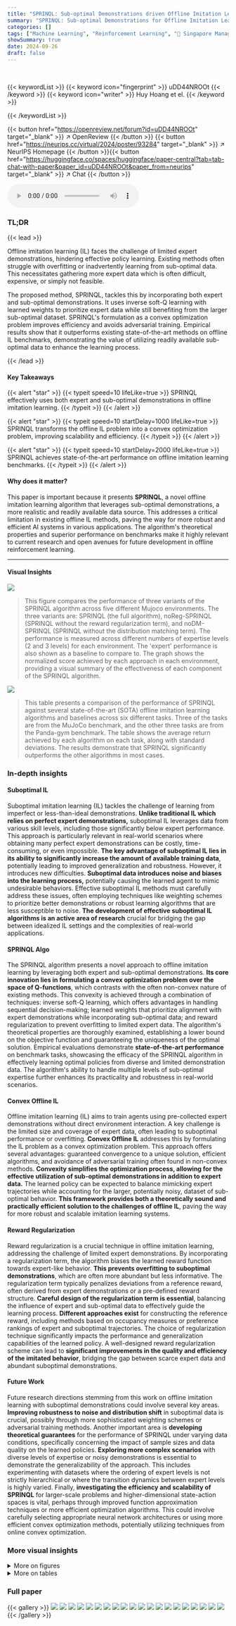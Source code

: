 ```yaml
---
title: "SPRINQL: Sub-optimal Demonstrations driven Offline Imitation Learning"
summary: "SPRINQL: Sub-optimal Demonstrations for Offline Imitation Learning"
categories: []
tags: ["Machine Learning", "Reinforcement Learning", "🏢 Singapore Management University",]
showSummary: true
date: 2024-09-26
draft: false
---
```


<br>

{{< keywordList >}}
{{< keyword icon="fingerprint" >}} uDD44NROOt {{< /keyword >}}
{{< keyword icon="writer" >}} Huy Hoang et el. {{< /keyword >}}
 
{{< /keywordList >}}

{{< button href="https://openreview.net/forum?id=uDD44NROOt" target="_blank" >}}
↗ OpenReview
{{< /button >}}
{{< button href="https://neurips.cc/virtual/2024/poster/93284" target="_blank" >}}
↗ NeurIPS Homepage
{{< /button >}}{{< button href="https://huggingface.co/spaces/huggingface/paper-central?tab=tab-chat-with-paper&paper_id=uDD44NROOt&paper_from=neurips" target="_blank" >}}
↗ Chat
{{< /button >}}



<audio controls>
    <source src="https://ai-paper-reviewer.com/uDD44NROOt/podcast.wav" type="audio/wav">
    Your browser does not support the audio element.
</audio>


### TL;DR


{{< lead >}}

Offline imitation learning (IL) faces the challenge of limited expert demonstrations, hindering effective policy learning.  Existing methods often struggle with overfitting or inadvertently learning from sub-optimal data. This necessitates gathering more expert data which is often difficult, expensive, or simply not feasible. 



The proposed method, SPRINQL, tackles this by incorporating both expert and sub-optimal demonstrations.  It uses inverse soft-Q learning with learned weights to prioritize expert data while still benefiting from the larger sub-optimal dataset.  SPRINQL's formulation as a convex optimization problem improves efficiency and avoids adversarial training. Empirical results show that it outperforms existing state-of-the-art methods on offline IL benchmarks, demonstrating the value of utilizing readily available sub-optimal data to enhance the learning process.

{{< /lead >}}


#### Key Takeaways

{{< alert "star" >}}
{{< typeit speed=10 lifeLike=true >}} SPRINQL effectively uses both expert and sub-optimal demonstrations in offline imitation learning. {{< /typeit >}}
{{< /alert >}}

{{< alert "star" >}}
{{< typeit speed=10 startDelay=1000 lifeLike=true >}} SPRINQL transforms the offline IL problem into a convex optimization problem, improving scalability and efficiency. {{< /typeit >}}
{{< /alert >}}

{{< alert "star" >}}
{{< typeit speed=10 startDelay=2000 lifeLike=true >}} SPRINQL achieves state-of-the-art performance on offline imitation learning benchmarks. {{< /typeit >}}
{{< /alert >}}

#### Why does it matter?
This paper is important because it presents **SPRINQL**, a novel offline imitation learning algorithm that leverages sub-optimal demonstrations, a more realistic and readily available data source.  This addresses a critical limitation in existing offline IL methods, paving the way for more robust and efficient AI systems in various applications.  The algorithm's theoretical properties and superior performance on benchmarks make it highly relevant to current research and open avenues for future development in offline reinforcement learning.

------
#### Visual Insights



![](https://ai-paper-reviewer.com/uDD44NROOt/figures_8_1.jpg)

> This figure compares the performance of three variants of the SPRINQL algorithm across five different Mujoco environments.  The three variants are: SPRINQL (the full algorithm), noReg-SPRINQL (SPRINQL without the reward regularization term), and noDM-SPRINQL (SPRINQL without the distribution matching term). The performance is measured across different numbers of expertise levels (2 and 3 levels) for each environment.  The 'expert' performance is also shown as a baseline to compare to.  The graph shows the normalized score achieved by each approach in each environment, providing a visual summary of the effectiveness of each component of the SPRINQL algorithm.





![](https://ai-paper-reviewer.com/uDD44NROOt/tables_5_1.jpg)

> This table presents a comparison of the performance of SPRINQL against several state-of-the-art (SOTA) offline imitation learning algorithms and baselines across six different tasks. Three of the tasks are from the MuJoCo benchmark, and the other three tasks are from the Panda-gym benchmark. The table shows the average return achieved by each algorithm on each task, along with standard deviations. The results demonstrate that SPRINQL significantly outperforms the other algorithms in most cases.





### In-depth insights


#### Suboptimal IL
Suboptimal imitation learning (IL) tackles the challenge of learning from imperfect or less-than-ideal demonstrations.  **Unlike traditional IL which relies on perfect expert demonstrations,** suboptimal IL leverages data from various skill levels, including those significantly below expert performance. This approach is particularly relevant in real-world scenarios where obtaining many perfect expert demonstrations can be costly, time-consuming, or even impossible.  **The key advantage of suboptimal IL lies in its ability to significantly increase the amount of available training data**, potentially leading to improved generalization and robustness. However, it introduces new difficulties.  **Suboptimal data introduces noise and biases into the learning process,** potentially causing the learned agent to mimic undesirable behaviors. Effective suboptimal IL methods must carefully address these issues, often employing techniques like weighting schemes to prioritize better demonstrations or robust learning algorithms that are less susceptible to noise.  **The development of effective suboptimal IL algorithms is an active area of research** crucial for bridging the gap between idealized IL settings and the complexities of real-world applications.

#### SPRINQL Algo
The SPRINQL algorithm presents a novel approach to offline imitation learning by leveraging both expert and sub-optimal demonstrations.  **Its core innovation lies in formulating a convex optimization problem over the space of Q-functions**, which contrasts with the often non-convex nature of existing methods. This convexity is achieved through a combination of techniques: inverse soft-Q learning, which offers advantages in handling sequential decision-making; learned weights that prioritize alignment with expert demonstrations while incorporating sub-optimal data; and reward regularization to prevent overfitting to limited expert data.  The algorithm's theoretical properties are thoroughly examined, establishing a lower bound on the objective function and guaranteeing the uniqueness of the optimal solution.  Empirical evaluations demonstrate **state-of-the-art performance** on benchmark tasks, showcasing the efficacy of the SPRINQL algorithm in effectively learning optimal policies from diverse and limited demonstration data. The algorithm's ability to handle multiple levels of sub-optimal expertise further enhances its practicality and robustness in real-world scenarios.

#### Convex Offline IL
Offline imitation learning (IL) aims to train agents using pre-collected expert demonstrations without direct environment interaction.  A key challenge is the limited size and coverage of expert data, often leading to suboptimal performance or overfitting.  **Convex Offline IL** addresses this by formulating the IL problem as a convex optimization problem.  This approach offers several advantages:  guaranteed convergence to a unique solution, efficient algorithms, and avoidance of adversarial training often found in non-convex methods. **Convexity simplifies the optimization process, allowing for the effective utilization of sub-optimal demonstrations in addition to expert data.**  The learned policy can be expected to balance mimicking expert trajectories while accounting for the larger, potentially noisy, dataset of sub-optimal behavior.  **This framework provides both a theoretically sound and practically efficient solution to the challenges of offline IL**, paving the way for more robust and scalable imitation learning systems.

#### Reward Regularization
Reward regularization is a crucial technique in offline imitation learning, addressing the challenge of limited expert demonstrations.  By incorporating a regularization term, the algorithm biases the learned reward function towards expert-like behavior. **This prevents overfitting to suboptimal demonstrations**, which are often more abundant but less informative.  The regularization term typically penalizes deviations from a reference reward, often derived from expert demonstrations or a pre-defined reward structure.  **Careful design of the regularization term is essential**, balancing the influence of expert and sub-optimal data to effectively guide the learning process.  **Different approaches exist** for constructing the reference reward, including methods based on occupancy measures or preference rankings of expert and suboptimal trajectories. The choice of regularization technique significantly impacts the performance and generalization capabilities of the learned policy. A well-designed reward regularization scheme can lead to **significant improvements in the quality and efficiency of the imitated behavior**, bridging the gap between scarce expert data and abundant suboptimal demonstrations.

#### Future Work
Future research directions stemming from this work on offline imitation learning with suboptimal demonstrations could involve several key areas.  **Improving robustness to noise and distribution shift** in suboptimal data is crucial, possibly through more sophisticated weighting schemes or adversarial training methods.  Another important area is **developing theoretical guarantees** for the performance of SPRINQL under varying data conditions, specifically concerning the impact of sample sizes and data quality on the learned policies.  **Exploring more complex scenarios** with diverse levels of expertise or noisy demonstrations is essential to demonstrate the generalizability of the approach. This includes experimenting with datasets where the ordering of expert levels is not strictly hierarchical or where the transition dynamics between expert levels is highly varied.  Finally, **investigating the efficiency and scalability of SPRINQL** for larger-scale problems and higher-dimensional state-action spaces is vital, perhaps through improved function approximation techniques or more efficient optimization algorithms.  This could involve carefully selecting appropriate neural network architectures or using more efficient convex optimization methods, potentially utilizing techniques from online convex optimization.


### More visual insights

<details>
<summary>More on figures
</summary>


![](https://ai-paper-reviewer.com/uDD44NROOt/figures_16_1.jpg)

> This figure presents a flowchart illustrating the overall architecture of the SPRINQL algorithm.  It outlines the key steps involved, including reference reward training using expert and sub-optimal demonstrations, weight learning for the different expertise levels, Q-function training, and policy training. The diagram shows the interactions and dependencies between these components, highlighting the flow of information and updates during the learning process. The boxes and arrows visually represent the different modules and their interconnections.


![](https://ai-paper-reviewer.com/uDD44NROOt/figures_17_1.jpg)

> This figure shows the five different MuJoCo environments used in the experiments of the paper.  These environments are HalfCheetah, Ant, Walker2d, Hopper, and Humanoid. Each environment simulates a different type of robot, with varying degrees of complexity and control challenges.  The images depict a visual representation of each robot within its simulated environment.


![](https://ai-paper-reviewer.com/uDD44NROOt/figures_17_2.jpg)

> This figure shows four different robotic arm manipulation tasks from the Panda-gym environment.  Each task involves a different manipulation goal: Reach (moving the gripper to a target position), Push (pushing a cube to a target location), Pick and Place (picking up a cube and placing it at a target location), and Slide (sliding a puck to a target position). The images show the robotic arm and the object(s) being manipulated in the task.


![](https://ai-paper-reviewer.com/uDD44NROOt/figures_18_1.jpg)

> This figure illustrates the structure of the datasets used in the training process.  The datasets are grouped by levels of expertise, ranging from N levels of sub-optimal demonstrations to a single expert dataset. The sub-optimal datasets are arranged in decreasing order of optimality, leading up to the expert dataset.  This setup allows the model to learn from a diverse range of demonstrations, leveraging the abundance of sub-optimal data while prioritizing alignment with expert behavior.


![](https://ai-paper-reviewer.com/uDD44NROOt/figures_18_2.jpg)

> This figure compares the performance of three variants of the SPRINQL algorithm across five different MuJoCo environments. The three variants are: SPRINQL (the full model), noReg-SPRINQL (without reward regularization), and noDM-SPRINQL (without distribution matching).  The results show the average return of the algorithm across multiple random seeds for each environment.  The figure helps to illustrate the importance of both distribution matching and reward regularization in achieving state-of-the-art performance with the SPRINQL algorithm.


![](https://ai-paper-reviewer.com/uDD44NROOt/figures_21_1.jpg)

> This figure compares the learning curves of several offline imitation learning algorithms on various MuJoCo and Panda-gym tasks.  The algorithms compared include DWBC, Weighted-BC, BC, DemoDICE, and SPRINQL. The plot shows the learning progress of each algorithm over a million training steps, and how they compare to the performance of an expert. The x-axis shows the number of training steps (iterations), and the y-axis shows the normalized average returns of the agents. This illustrates how each algorithm's policy converges to the expert's performance. The shaded regions represent the standard error of the mean across multiple runs.


![](https://ai-paper-reviewer.com/uDD44NROOt/figures_21_2.jpg)

> This figure presents the results of an ablation study comparing three variants of SPRINQL across four Panda-gym environments. The three variants are: noReg-SPRINQL (without reward regularization), noDM-SPRINQL (without distribution matching), and SPRINQL (with both reward regularization and distribution matching). The results show that SPRINQL outperforms the other two variants, indicating the importance of both reward regularization and distribution matching for improving the performance of SPRINQL.  The results are shown as bar charts for each environment and each variant, with error bars representing the standard deviation.


![](https://ai-paper-reviewer.com/uDD44NROOt/figures_21_3.jpg)

> This figure compares the performance of three variants of the SPRINQL algorithm across five different MuJoCo environments. The three variants are: SPRINQL (the complete algorithm), noReg-SPRINQL (without the reward regularization term), and noDM-SPRINQL (without the distribution matching term). The performance is measured as the average return over five different random seeds. The figure shows that SPRINQL consistently outperforms the other two variants across all environments, demonstrating the importance of both the reward regularization and distribution matching terms.


![](https://ai-paper-reviewer.com/uDD44NROOt/figures_22_1.jpg)

> The figure shows the learning curves for SPRINQL and other baselines across multiple MuJoCo and Panda-gym environments using two datasets.  The x-axis represents the number of training steps, and the y-axis shows the average return. The plot illustrates the training progress and performance of different algorithms over time, comparing SPRINQL to other state-of-the-art methods.


![](https://ai-paper-reviewer.com/uDD44NROOt/figures_22_2.jpg)

> This figure shows the learning curves of several algorithms including SPRINQL and baselines across five Mujoco tasks and four Panda-gym tasks when only two datasets are used (one expert and one sub-optimal dataset). The x-axis represents the number of training steps and the y-axis shows the performance (normalized score). The results demonstrate the superior performance of SPRINQL compared to other algorithms, especially in reaching higher scores more quickly.


![](https://ai-paper-reviewer.com/uDD44NROOt/figures_22_3.jpg)

> This figure compares the performance of three variants of the SPRINQL algorithm against a baseline of expert performance across five MuJoCo environments. The three variants are: SPRINQL (the full model), noReg-SPRINQL (removing the reward regularization term), and noDM-SPRINQL (removing the distribution matching term). The results show that SPRINQL consistently outperforms the other variants across all environments, highlighting the importance of both distribution matching and reward regularization in the algorithm's success.


![](https://ai-paper-reviewer.com/uDD44NROOt/figures_23_1.jpg)

> This figure shows the learning curves of different algorithms using different sizes of suboptimal datasets for several tasks. The x-axis shows the training steps, and the y-axis shows the normalized score. The different lines represent different algorithms: DWBC, BC, DemoDICE, SPRINQL, and Expert. The different subplots represent different tasks and datasets sizes.


![](https://ai-paper-reviewer.com/uDD44NROOt/figures_24_1.jpg)

> This ablation study compares three variants of SPRINQL across four different environments (Cheetah, Ant, Push, PnP) from two domains (MuJoCo and Panda-gym). The variants are: noReg-SPRINQL (no CQL), noDM-SPRINQL (no CQL), noReg-SPRINQL, noDM-SPRINQL, SPRINQL (no CQL), and SPRINQL. The figure shows the impact of the conservative Q-learning (CQL) term on the performance of each variant. The expert performance is included as a baseline for comparison. The results indicate that the CQL term improves the performance of SPRINQL across different environments and domains.


![](https://ai-paper-reviewer.com/uDD44NROOt/figures_24_2.jpg)

> This figure shows the average returns for the HalfCheetah task using different numbers of sub-optimal datasets.  It demonstrates the performance improvement with the increased number of sub-optimal datasets. The result shows that SPRINQL outperforms other algorithms in utilizing non-expert demonstrations.


![](https://ai-paper-reviewer.com/uDD44NROOt/figures_24_3.jpg)

> The figure shows the average returns for the HalfCheetah datasets with varying numbers of sub-optimal datasets.  It visually compares the performance of several algorithms (DemoDICE, BC, DWBC, SPRINQL) against an expert baseline as the number of sub-optimal datasets increases from 1 to 4. The x-axis represents the number of training steps, and the y-axis represents the average return, showing how well each algorithm learns to perform the task under different data conditions.


![](https://ai-paper-reviewer.com/uDD44NROOt/figures_25_1.jpg)

> The figure compares the performance of SPRINQL using different weighting schemes for the datasets of varying expertise levels on two Mujoco environments, Cheetah and Ant. The weighting schemes include Uniform W (uniform weights), Reduced W (reduced weights for non-expert data), Increased W (increased weights for non-expert data), and auto W (weights automatically inferred by the preference-based method described in the paper). The results show that the automatically learned weights (auto W) achieve superior performance compared to other weighting schemes.


![](https://ai-paper-reviewer.com/uDD44NROOt/figures_25_2.jpg)

> This figure shows the learning curves for different algorithms, namely DWBC, Weighted-BC, BC, DemoDICE, and SPRINQL, across five different environments. It compares the performance of these algorithms when trained with only expert data, and when trained with both expert and sub-optimal data. The x-axis represents the number of training steps, while the y-axis represents the normalized score. The figure helps to visualize the convergence behavior of each algorithm and to compare their performance under different training conditions.


![](https://ai-paper-reviewer.com/uDD44NROOt/figures_27_1.jpg)

> This figure compares the recovered rewards with the true rewards across five MuJoCo environments.  The three algorithms (noReg-SPRINQL, noDM-SPRINQL, and SPRINQL) are shown for each task (Cheetah, Ant, Walker, Hopper, Humanoid).  Each plot shows a scatter plot of the true return against the predicted return for a specific environment and algorithm. The plots visualize the performance of each algorithm in estimating the reward function.


![](https://ai-paper-reviewer.com/uDD44NROOt/figures_28_1.jpg)

> This figure compares the performance of three variants of the SPRINQL algorithm across five different MuJoCo environments: Cheetah, Ant, Walker, Hopper, and Humanoid.  Each bar represents the average return of an algorithm variant. The algorithms compared are the full SPRINQL model, a version without the distribution matching term (noDM-SPRINQL), and a version without the reward regularization term (noReg-SPRINQL).  The figure helps visualize the contributions of these two components to the algorithm's overall effectiveness. The expert performance is also shown as a benchmark.


![](https://ai-paper-reviewer.com/uDD44NROOt/figures_28_2.jpg)

> This figure compares the performance of three variants of the SPRINQL algorithm across five different MuJoCo environments.  The variants are: SPRINQL (the full algorithm), noReg-SPRINQL (without reward regularization), and noDM-SPRINQL (without distribution matching). The results show that the complete SPRINQL algorithm outperforms the other variants, highlighting the value of both distribution matching and reward regularization.


</details>




<details>
<summary>More on tables
</summary>


![](https://ai-paper-reviewer.com/uDD44NROOt/tables_7_1.jpg)
> This table presents a comparison of the performance of SPRINQL against various baseline methods across six different robotic control tasks. Three tasks are from the MuJoCo benchmark (Cheetah, Ant, Humanoid), and three are from Panda-gym (Push, PnP, Slide).  The table shows the average return achieved by each method, expressed as a percentage of the expert's performance.  Higher scores indicate better performance.

![](https://ai-paper-reviewer.com/uDD44NROOt/tables_19_1.jpg)
> This table presents a comparison of the performance of SPRINQL against several state-of-the-art (SOTA) offline imitation learning algorithms across six different benchmark tasks. Three of the tasks are from the MuJoCo suite (Cheetah, Ant, Humanoid), and the other three are from Panda-gym (Push, PnP, Slide).  For each task, the table shows the average return achieved by each algorithm, along with standard deviation. The results highlight the superior performance of SPRINQL, compared to various baselines including behavioral cloning with different datasets and other SOTA methods.

![](https://ai-paper-reviewer.com/uDD44NROOt/tables_19_2.jpg)
> This table presents a comparison of the performance of SPRINQL against several baseline and state-of-the-art offline imitation learning algorithms across six different tasks (three from MuJoCo and three from Panda-gym).  The results show average return scores (with standard deviations) for each algorithm on each task.  The average return is normalized by the expert return and expressed as a percentage.  The table highlights the superior performance of SPRINQL compared to other methods.

![](https://ai-paper-reviewer.com/uDD44NROOt/tables_20_1.jpg)
> This table presents a comparison of the performance of SPRINQL against several state-of-the-art offline imitation learning algorithms across six benchmark tasks (three MuJoCo and three Panda-gym tasks).  The results show the average return of each algorithm across multiple trials, demonstrating SPRINQL's superior performance compared to baselines.

![](https://ai-paper-reviewer.com/uDD44NROOt/tables_20_2.jpg)
> This table presents a comparison of different reinforcement learning algorithms' performance on five MuJoCo tasks, using only two datasets: one expert and one sub-optimal.  The results are shown as the average return across five seeds. The table highlights the performance of SPRINQL against baselines such as BC (Behavioral Cloning), W-BC (weighted BC), DemoDICE, and DWBC.  The results showcase SPRINQL's superior performance across multiple tasks. 

![](https://ai-paper-reviewer.com/uDD44NROOt/tables_20_3.jpg)
> This table presents a comparison of the performance of various imitation learning algorithms on Panda-gym tasks.  Specifically, it shows the average scores achieved by each algorithm when trained with two datasets: one containing expert demonstrations and the other containing sub-optimal demonstrations.  The algorithms compared include BC, W-BC, DemoDICE, DWBC, and SPRINQL. The table helps to demonstrate the superior performance of SPRINQL in this setting.

</details>




### Full paper

{{< gallery >}}
<img src="https://ai-paper-reviewer.com/uDD44NROOt/1.png" class="grid-w50 md:grid-w33 xl:grid-w25" />
<img src="https://ai-paper-reviewer.com/uDD44NROOt/2.png" class="grid-w50 md:grid-w33 xl:grid-w25" />
<img src="https://ai-paper-reviewer.com/uDD44NROOt/3.png" class="grid-w50 md:grid-w33 xl:grid-w25" />
<img src="https://ai-paper-reviewer.com/uDD44NROOt/4.png" class="grid-w50 md:grid-w33 xl:grid-w25" />
<img src="https://ai-paper-reviewer.com/uDD44NROOt/5.png" class="grid-w50 md:grid-w33 xl:grid-w25" />
<img src="https://ai-paper-reviewer.com/uDD44NROOt/6.png" class="grid-w50 md:grid-w33 xl:grid-w25" />
<img src="https://ai-paper-reviewer.com/uDD44NROOt/7.png" class="grid-w50 md:grid-w33 xl:grid-w25" />
<img src="https://ai-paper-reviewer.com/uDD44NROOt/8.png" class="grid-w50 md:grid-w33 xl:grid-w25" />
<img src="https://ai-paper-reviewer.com/uDD44NROOt/9.png" class="grid-w50 md:grid-w33 xl:grid-w25" />
<img src="https://ai-paper-reviewer.com/uDD44NROOt/10.png" class="grid-w50 md:grid-w33 xl:grid-w25" />
<img src="https://ai-paper-reviewer.com/uDD44NROOt/11.png" class="grid-w50 md:grid-w33 xl:grid-w25" />
<img src="https://ai-paper-reviewer.com/uDD44NROOt/12.png" class="grid-w50 md:grid-w33 xl:grid-w25" />
<img src="https://ai-paper-reviewer.com/uDD44NROOt/13.png" class="grid-w50 md:grid-w33 xl:grid-w25" />
<img src="https://ai-paper-reviewer.com/uDD44NROOt/14.png" class="grid-w50 md:grid-w33 xl:grid-w25" />
<img src="https://ai-paper-reviewer.com/uDD44NROOt/15.png" class="grid-w50 md:grid-w33 xl:grid-w25" />
<img src="https://ai-paper-reviewer.com/uDD44NROOt/16.png" class="grid-w50 md:grid-w33 xl:grid-w25" />
<img src="https://ai-paper-reviewer.com/uDD44NROOt/17.png" class="grid-w50 md:grid-w33 xl:grid-w25" />
<img src="https://ai-paper-reviewer.com/uDD44NROOt/18.png" class="grid-w50 md:grid-w33 xl:grid-w25" />
<img src="https://ai-paper-reviewer.com/uDD44NROOt/19.png" class="grid-w50 md:grid-w33 xl:grid-w25" />
<img src="https://ai-paper-reviewer.com/uDD44NROOt/20.png" class="grid-w50 md:grid-w33 xl:grid-w25" />
{{< /gallery >}}